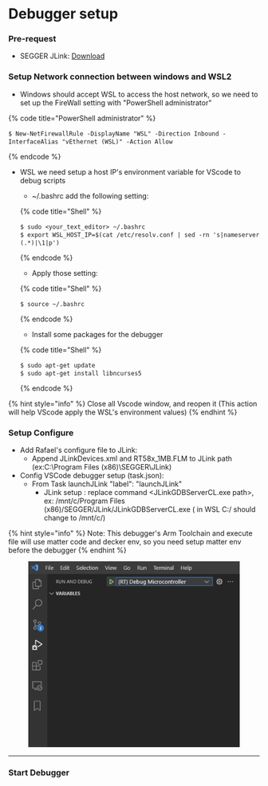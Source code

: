 # Debugger setup

### Pre-request

* SEGGER JLink: [Download](https://www.segger.com/downloads/jlink/)

### Setup Network connection between windows and WSL2

* Windows should accept WSL to access the host network, so we need to set up the FireWall setting with "PowerShell administrator"

{% code title="PowerShell administrator" %}
```
$ New-NetFirewallRule -DisplayName "WSL" -Direction Inbound -InterfaceAlias "vEthernet (WSL)" -Action Allow
```
{% endcode %}

*   WSL we need setup a host IP's environment variable for VScode to debug scripts

    * \~/.bashrc add the following setting:

    {% code title="Shell" %}
    ```
    $ sudo <your_text_editor> ~/.bashrc
    $ export WSL_HOST_IP=$(cat /etc/resolv.conf | sed -rn 's|nameserver (.*)|\1|p')
    ```
    {% endcode %}

    * Apply those setting:

    {% code title="Shell" %}
    ```
    $ source ~/.bashrc
    ```
    {% endcode %}

    * Install some packages for the debugger

    {% code title="Shell" %}
    ```
    $ sudo apt-get update
    $ sudo apt-get install libncurses5
    ```
    {% endcode %}

{% hint style="info" %}
Close all Vscode window, and reopen it (This action will help VScode apply the WSL's environment values)
{% endhint %}

### Setup Configure

* Add Rafael's configure file to JLink:
  * Append JLinkDevices.xml and RT58x\_1MB.FLM to JLink path (ex:C:\Program Files (x86)\SEGGER\JLink)
* Config VSCode debugger setup (task.json):
  * From Task launchJLink "label": "launchJLink"
    * JLink setup : replace command \<JLinkGDBServerCL.exe path>, ex: /mnt/c/Program Files (x86)/SEGGER/JLink/JLinkGDBServerCL.exe ( in WSL C:/ should change to /mnt/c/)

{% hint style="info" %}
Note: This debugger's Arm Toolchain and execute file will use matter code and decker env, so you need setup matter env before the debugger
{% endhint %}

<figure><img src=".gitbook/assets/debugger.png" alt=""><figcaption></figcaption></figure>

***

### Start Debugger
